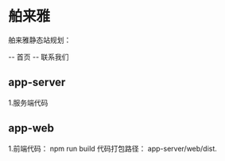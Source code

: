 # 舶来雅

舶来雅静态站规划：

-- 首页 -- 联系我们

## app-server

1.服务端代码

## app-web

1.前端代码： npm run build 代码打包路径： app-server/web/dist.
